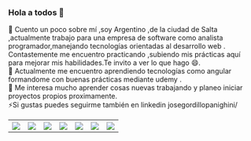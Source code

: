 ### Hola a todos 👋
🔭 Cuento un poco sobre mí ,soy Argentino ,de la ciudad de Salta ,actualmente trabajo para una empresa de software como analista programador,manejando tecnologías orientadas al desarrollo web . Contastemente me encuentro practicando ,subiendo mis prácticas aquí para mejorar mis habilidades.Te invito a ver lo que hago 😄.
<br>
🌱 Actualmente me encuentro aprendiendo tecnologías como angular formandome con buenas prácticas mediante udemy .<br>
👯 Me interesa mucho aprender cosas nuevas trabajando y planeo iniciar proyectos propios proximamente.<br>
⚡Si gustas puedes seguirme también en linkedin  josegordillopanighini/

<table>
  <tr>
    <th><img src="https://img.icons8.com/color/48/000000/javascript--v1.png"/></th>
    <th><img src="https://img.icons8.com/color/48/000000/angularjs.png"/></th>
    <th><img src="https://img.icons8.com/color/48/000000/nodejs.png"/></th>
    <th><img src="https://img.icons8.com/officel/16/000000/php-logo.png"/></th>
    <th><img src="https://img.icons8.com/color/48/000000/mysql-logo.png"/></th>
    <th><img src="https://img.icons8.com/color/48/000000/bootstrap.png"/></th>
    <th><img src="https://img.icons8.com/ios-filled/50/000000/css.png"/></th>
  </tr>
</table>







<!--
**josegordillo791/josegordillo791** is a ✨ _special_ ✨ repository because its `README.md` (this file) appears on your GitHub profile.

Here are some ideas to get you started:

- 🔭 I’m currently working on ...
- 🌱 I’m currently learning ...
- 👯 I’m looking to collaborate on ...
- 🤔 I’m looking for help with ...
- 💬 Ask me about ...
- 📫 How to reach me: ...
- 😄 Pronouns: ...
- Fun fact: ...
-->
